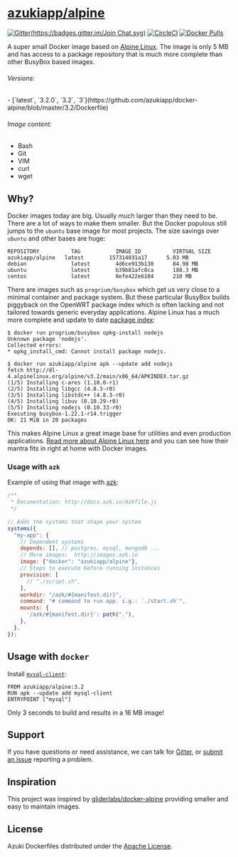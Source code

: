 [azukiapp/alpine](http://images.azk.io/#/alpine)
==================

[![Gitter](https://badges.gitter.im/Join Chat.svg)][gitter] [![CircleCI](https://img.shields.io/circleci/project/azukiapp/docker-alpine/master.svg)][circle-ci] [![Docker Pulls](https://img.shields.io/docker/pulls/azukiapp/alpine.svg)][azk-image]

A super small Docker image based on [Alpine Linux][alpine]. The image is only 5 MB and has access to a package repository that is much more complete than other BusyBox based images.

###### Versions:

<versions>
- [`latest`, `3.2.0`, `3.2`, `3`](https://github.com/azukiapp/docker-alpine/blob/master/3.2/Dockerfile)
</versions>

###### Image content:

  - Bash
  - Git
  - VIM
  - curl
  - wget

## Why?

Docker images today are big. Usually much larger than they need to be. There are a lot of ways to make them smaller. But the Docker populous still jumps to the `ubuntu` base image for most projects. The size savings over `ubuntu` and other bases are huge:

```
REPOSITORY          TAG           IMAGE ID          VIRTUAL SIZE
azukiapp/alpine   latest        157314031a17      5.03 MB
debian              latest        4d6ce913b130      84.98 MB
ubuntu              latest        b39b81afc8ca      188.3 MB
centos              latest        8efe422e6104      210 MB
```

There are images such as `progrium/busybox` which get us very close to a minimal container and package system. But these particular BusyBox builds piggyback on the OpenWRT package index which is often lacking and not tailored towards generic everyday applications. Alpine Linux has a much more complete and update to date [package index][alpine-packages]:

```
$ docker run progrium/busybox opkg-install nodejs
Unknown package 'nodejs'.
Collected errors:
* opkg_install_cmd: Cannot install package nodejs.

$ docker run azukiapp/alpine apk --update add nodejs
fetch http://dl-4.alpinelinux.org/alpine/v3.2/main/x86_64/APKINDEX.tar.gz
(1/5) Installing c-ares (1.10.0-r1)
(2/5) Installing libgcc (4.8.3-r0)
(3/5) Installing libstdc++ (4.8.3-r0)
(4/5) Installing libuv (0.10.29-r0)
(5/5) Installing nodejs (0.10.33-r0)
Executing busybox-1.22.1-r14.trigger
OK: 21 MiB in 20 packages
```

This makes Alpine Linux a great image base for utilities and even production applications. [Read more about Alpine Linux here][alpine-about] and you can see how their mantra fits in right at home with Docker images.

### Usage with `azk`

Example of using that image with [azk](http://azk.io):

```javascript
/**
 * Documentation: http://docs.azk.io/Azkfile.js
 */
 
// Adds the systems that shape your system
systems({
  "my-app": {
    // Dependent systems
    depends: [], // postgres, mysql, mongodb ...
    // More images:  http://images.azk.io
    image: {"docker": "azukiapp/alpine"},
    // Steps to execute before running instances
    provision: [
      // "./script.sh",
    ],
    workdir: "/azk/#{manifest.dir}",
    command: "# command to run app. i.g.: `./start.sh`",
    mounts: {
      '/azk/#{manifest.dir}': path("."),
    },
  },
});
```

## Usage with `docker`

Install [`mysql-client`][mysql-client]:

```
FROM azukiapp/alpine:3.2
RUN apk --update add mysql-client
ENTRYPOINT ["mysql"]
```

Only 3 seconds to build and results in a 16 MB image!

## Support

If you have questions or need assistance, we can talk for [Gitter][gitter], or [submit an issue][issues] reporting a problem.

## Inspiration

This project was inspired by [gliderlabs/docker-alpine][inspiration] providing smaller and easy to maintain images.

## License

Azuki Dockerfiles distributed under the [Apache License][license].

[inspiration]: https://github.com/gliderlabs/docker-alpine
[mysql-client]: http://pkgs.alpinelinux.org/package/main/x86/mysql-client
[alpine-packages]: http://pkgs.alpinelinux.org/
[alpine-about]: https://www.alpinelinux.org/about/
[alpine]: http://alpinelinux.org/

[azk-image]: http://images.azk.io/#/alpine
[issues]: https://github.com/azukiapp/docker-alpine/issues
[gitter]: https://gitter.im/azukiapp/azk?utm_source=badge&utm_medium=badge&utm_campaign=pr-badge&utm_content=badge
[circle-ci]: https://circleci.com/gh/azukiapp/docker-alpine
[license]: ./LICENSE
